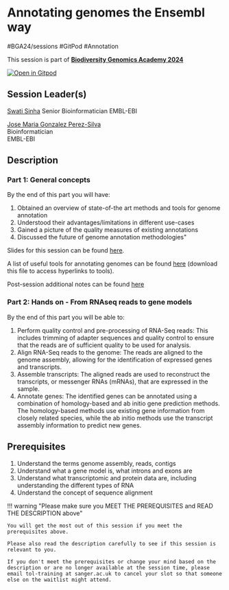 # Annotating genomes the Ensembl way

#BGA24/sessions #GitPod #Annotation

This session is part of [**Biodiversity Genomics Academy 2024**](https://thebgacademy.org)

[![Open in Gitpod](https://gitpod.io/button/open-in-gitpod.svg)](https://gitpod.io/#https://github.com/thebgacademy/ensembl-annotation) 

## Session Leader(s)

[Swati Sinha](https://www.ebi.ac.uk/people/person/swati-sinha/)
Senior Bioinformatician
EMBL-EBI

[Jose Maria Gonzalez Perez-Silva](https://www.ebi.ac.uk/people/person/jose-maria-gonzalez-perez-silva/)  
Bioinformatician  
EMBL-EBI

## Description

### Part 1: General concepts

By the end of this part you will have:

1. Obtained an overview of state-of-the art methods and tools for genome annotation
2. Understood their advantages/limitations in different use-cases
3. Gained a picture of the quality measures of existing annotations
4. Discussed the future of genome annotation methodologies"

Slides for this session can be found [here](https://github.com/BGAcademy23/ensembl-annotation/blob/main/Annotating_Genomes_the_Ensembl_Way.pdf).

A list of useful tools for annotating genomes can be found [here](https://github.com/BGAcademy23/ensembl-annotation/blob/main/Tools_for_Annotation.pdf) (download this file to access hyperlinks to tools).

Post-session additional notes can be found [here](https://github.com/BGAcademy23/ensembl-annotation/blob/main/Post_session_notes.pdf)

### Part 2: Hands on - From RNAseq reads to gene models

By the end of this part you will be able to:

1. Perform quality control and pre-processing of RNA-Seq reads: This includes trimming of adapter sequences and quality control to ensure that the reads are of sufficient quality to be used for analysis.
2. Align RNA-Seq reads to the genome: The reads are aligned to the genome assembly, allowing for the identification of expressed genes and transcripts.
3. Assemble transcripts: The aligned reads are used to reconstruct the transcripts, or messenger RNAs (mRNAs), that are expressed in the sample.
4. Annotate genes: The identified genes can be annotated using a combination of homology-based and ab initio gene prediction methods. The homology-based methods use existing gene information from closely related species, while the ab initio methods use the transcript assembly information to predict new genes.

## Prerequisites

1. Understand the terms genome assembly, reads, contigs
2. Understand what a gene model is, what introns and exons are
3. Understand what transcriptomic and protein data are, including understanding the different types of RNA
4. Understand the concept of sequence alignment

!!! warning "Please make sure you MEET THE PREREQUISITES and READ THE DESCRIPTION above"

    You will get the most out of this session if you meet the prerequisites above.

    Please also read the description carefully to see if this session is relevant to you.
    
    If you don't meet the prerequisites or change your mind based on the description or are no longer available at the session time, please email tol-training at sanger.ac.uk to cancel your slot so that someone else on the waitlist might attend.
